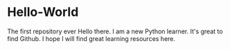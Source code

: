 # Hello-World
The first repository ever
Hello there. I am a new Python learner. It's great to find Github. I hope I will find great learning resources here. 

